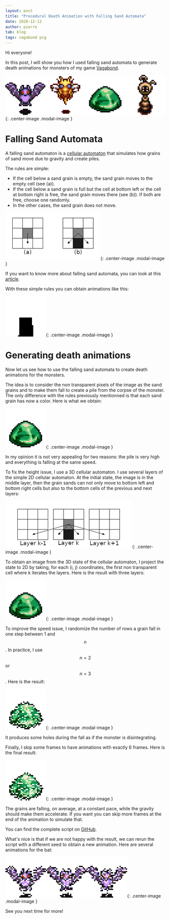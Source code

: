 ```yaml
---
layout: post
title: "Procedural Death Animation with Falling Sand Automata"
date: 2020-12-12
author: pierre
tab: blog
tags: vagabond pcg
---
```

Hi everyone!

In this post, I will show you how I used falling sand automata to generate death animations for monsters of my game [Vagabond](https://www.vagabondgame.com/).

![](/media/img/procedural-death-animation-with-falling-sand-automata/death_animations.gif){: .center-image .modal-image }

<!--more-->

# Falling Sand Automata

A falling sand automaton is a [cellular automaton](https://en.wikipedia.org/wiki/Cellular_automaton) that simulates how grains of sand move due to gravity and create piles.

The rules are simple:
* If the cell below a sand grain is empty, the sand grain moves to the empty cell (see (a)).
* If the cell below a sand grain is full but the cell at bottom left or the cell at bottom right is free, the sand grain moves there (see (b)). If both are free, choose one randomly.
* In the other cases, the sand grain does not move.

![](/media/img/procedural-death-animation-with-falling-sand-automata/automata_rules.png){: .center-image .modal-image }

If you want to know more about falling sand automata, you can look at this [article](https://w-shadow.com/blog/2009/09/29/falling-sand-style-water-simulation/).

With these simple rules you can obtain animations like this:

![](/media/img/procedural-death-animation-with-falling-sand-automata/sand.gif){: .center-image .modal-image }

# Generating death animations

Now let us see how to use the falling sand automata to create death animations for the monsters.

The idea is to consider the non transparent pixels of the image as the sand grains and to make them fall to create a pile from the corpse of the monster. The only difference with the rules previously mentionned is that each sand grain has now a color. Here is what we obtain:

![](/media/img/procedural-death-animation-with-falling-sand-automata/death_animation.gif){: .center-image .modal-image }

In my opinion it is not very appealing for two reasons: the pile is very high and everything is falling at the same speed.

To fix the height issue, I use a 3D cellular automaton. I use several layers of the simple 2D cellular automaton. At the initial state, the image is in the middle layer, then the grain sands can not only move to bottom left and bottom right cells but also to the bottom cells of the previous and next layers:

![](/media/img/procedural-death-animation-with-falling-sand-automata/3d_automata_rules.png){: .center-image .modal-image }

To obtain an image from the 3D state of the cellular automaton, I project the state to 2D by taking, for each (i, j) coordinates, the first non transparent cell where k iterates the layers. Here is the result with three layers:

![](/media/img/procedural-death-animation-with-falling-sand-automata/death_animation_3d.gif){: .center-image .modal-image }

To improve the speed issue, I randomize the number of rows a grain fall in one step between 1 and $$n$$. In practice, I use $$n = 2$$ or $$n = 3$$. Here is the result:

![](/media/img/procedural-death-animation-with-falling-sand-automata/death_animation_3d_speed.gif){: .center-image .modal-image }

It produces some holes during the fall as if the monster is disintegrating.

Finally, I skip some frames to have animations with exactly 6 frames. Here is the final result:

![](/media/img/procedural-death-animation-with-falling-sand-automata/death_animation_3d_speed_skip.gif){: .center-image .modal-image }

The grains are falling, on average, at a constant pace, while the gravity should make them accelerate. If you want you can skip more frames at the end of the animation to simulate that.

You can find the complete script on [GitHub](https://github.com/pvigier/lpc-scripts/blob/main/death_animation.py).

What's nice is that if we are not happy with the result, we can rerun the script with a different seed to obtain a new animation. Here are several animations for the bat:

![](/media/img/procedural-death-animation-with-falling-sand-automata/death_animation_seeds.gif){: .center-image .modal-image }

See you next time for more!
